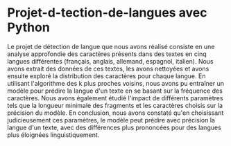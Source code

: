 # Projet-d-tection-de-langues avec Python
Le projet de détection de langue que nous avons réalisé consiste en une analyse approfondie des caractères présents dans des textes en cinq langues différentes (français, anglais, allemand, espagnol, italien). Nous avons extrait des données de ces textes, les avons nettoyées et avons ensuite exploré la distribution des caractères pour chaque langue. En utilisant l'algorithme des k plus proches voisins, nous avons pu entraîner un modèle pour prédire la langue d'un texte en se basant sur la fréquence des caractères. Nous avons également étudié l'impact de différents paramètres tels que la longueur minimale des fragments et les caractères choisis sur la précision du modèle. En conclusion, nous avons constaté qu'en choisissant judicieusement ces paramètres, le modèle peut prédire avec précision la langue d'un texte, avec des différences plus prononcées pour des langues plus éloignées linguistiquement.
